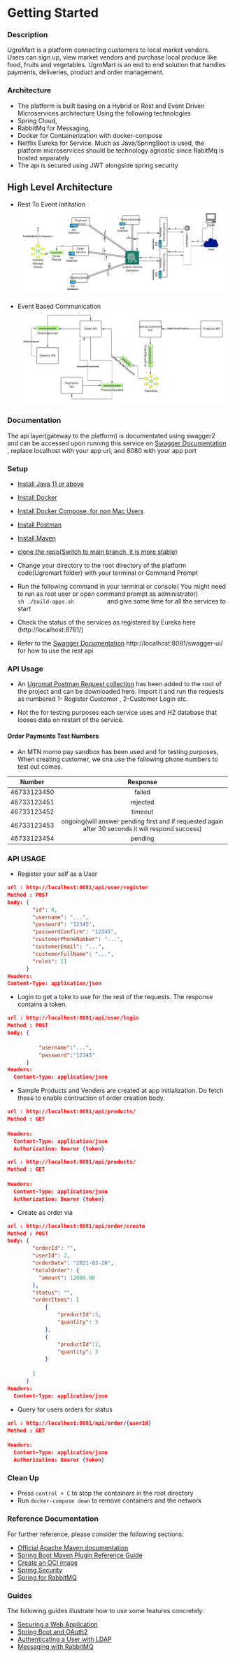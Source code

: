 # Getting Started
### Description
UgroMart is a platform connecting customers to local market vendors. Users can sign up, view market vendors and purchase local produce like food, fruits and vegetables. UgroMart is an end to end solution that handles payments, deliveries, product and order management.

### Architecture
- The platform is built basing on a Hybrid or Rest and Event Driven Microservices architecture Using the following technologies
 - Spring Cloud, 
 - RabbitMq for Messaging, 
 - Docker for Containerization with docker-compose
 - Netflix Eureka for Service.
Much as Java/SpringBoot is used, the platform microservices should be technology agnostic since RabitMq is hosted separately
- The api is secured using JWT alongside spring security
## High Level Architecture
- Rest To Event Inititation
![Rest To Event Inititation](https://github.com/KazibweStephen/UgroMart-Platform/blob/main/High%20Level%20Rest-To-Event.jpeg?raw=true)

- Event Based Communication
![Event Based Communication](https://github.com/KazibweStephen/UgroMart-Platform/blob/main/UgroMartArchitecture.jpeg?raw=true)

### Documentation
The api layer(gateway to the platform) is documentated using swagger2 and can be accessed upon running this service on
[Swagger Documentation](http://localhost:8081/swagger-ui/)  , replace localhost with your app url, and 8080 with your app port

### Setup
- [Install Java 11 or above](https://java.com/en/download/help/download_options.html) 
- [Install Docker](https://docs.docker.com/docker-for-mac/install/)
- [Install Docker Compose, for non Mac Users](https://docs.docker.com/compose/install/)
- [Install Postman](https://www.postman.com/downloads/)
- [Install Maven](https://maven.apache.org/install.html)

- [clone the repo(Switch to main branch, it is more stable)](https://github.com/KazibweStephen/UgroMart-Platform)
- Change your directory to the root directory of the platform code(Ugromart folder) with  your terminal or Command Prompt
- Run the following command in your terminal or console( You might need to run as root user or open command prompt as administrator)
    ```              sh ./build-apps.sh           ``` and give some time for all the services to start
- Check the status of the services as registered by Eureka here (http://localhost:8761/)
- Refer to the [Swagger Documentation](http://localhost:8081/swagger-ui/) http://localhost:8081/swagger-ui/  for how to use the rest api


### API Usage
- An [Ugromat Postman Request collection](https://www.getpostman.com/collections/1b162196438acbf176d0) has been added to the root of the project and can be downloaded here. 
Import it and run the requests as numbered 
1- Register Customer , 2-Customer Login etc.

- Not the for testing purposes each service uses and H2 database that looses data on restart of the service.
#### Order Payments Test Numbers
- An MTN momo pay sandbox has been used and for testing purposes, When creating customer, we cna use the following
 phone numbers to test out comes.
 
 
 |Number  |	Response |
 | :---:  | :---:
 | 46733123450 |	failed  |
 | 46733123451 |	rejected|
 | 46733123452 |	timeout |
 | 46733123453 |	ongoing(will answer pending first and if requested again after 30 seconds it will respond success)|
 | 46733123454 | pending |

### API USAGE 
- Register your self as a User 
```json
url : http://localhost:8081/api/user/register
Method : POST
body: {
        "id": 0,
        "username": "...",
        "password": "12345",
        "passwordConfirm": "12345",
        "customerPhoneNumber": "...",
        "customerEmail": "...",
        "customerFullName": "...",
        "roles": []
      }
Headers:
Content-Type: application/json
```
- Login to get a toke to use for the rest of the requests. The response contains a token.
```json
url : http://localhost:8081/api/user/login
Method : POST
body: {
      
          "username":"...",
          "password":"12345"
      }
Headers:
  Content-Type: application/json
```
- Sample Products and Venders are created at app initialization. Do fetch these to enable contruction of order creation body.
```json
url : http://localhost:8081/api/products/
Method : GET

Headers:
  Content-Type: application/json
  Authorization: Bearer {token}

```

```json
url : http://localhost:8081/api/products/
Method : GET

Headers:
  Content-Type: application/json
  Authorization: Bearer {token}

```
- Create as order via
```json
url : http://localhost:8081/api/order/create
Method : POST
body: {
        "orderId": "",
        "userId": 2,
        "orderDate": "2021-03-20",
        "totalOrder": {
          "amount": 12000.00
        },
        "status": "",
        "orderItems": [
            {
                "productId":3,
                "quantity": 3
            },
            {
                "productId":2,
                "quantity": 3
            }
         
        ]
      }
Headers:
  Content-Type: application/json
```
- Query for users orders for status
```json
url : http://localhost:8081/api/order/{userId}
Method : GET

Headers:
  Content-Type: application/json
  Authorization: Bearer {token}

```

### Clean Up
- Press ```control + C```  to stop the containers in the root directory
- Run ```docker-compose down``` to  remove containers and the network
### Reference Documentation
For further reference, please consider the following sections:

* [Official Apache Maven documentation](https://maven.apache.org/guides/index.html)
* [Spring Boot Maven Plugin Reference Guide](https://docs.spring.io/spring-boot/docs/2.5.0-M2/maven-plugin/reference/html/)
* [Create an OCI image](https://docs.spring.io/spring-boot/docs/2.5.0-M2/maven-plugin/reference/html/#build-image)
* [Spring Security](https://docs.spring.io/spring-boot/docs/2.4.3/reference/htmlsingle/#boot-features-security)
* [Spring for RabbitMQ](https://docs.spring.io/spring-boot/docs/2.4.3/reference/htmlsingle/#boot-features-amqp)

### Guides
The following guides illustrate how to use some features concretely:

* [Securing a Web Application](https://spring.io/guides/gs/securing-web/)
* [Spring Boot and OAuth2](https://spring.io/guides/tutorials/spring-boot-oauth2/)
* [Authenticating a User with LDAP](https://spring.io/guides/gs/authenticating-ldap/)
* [Messaging with RabbitMQ](https://spring.io/guides/gs/messaging-rabbitmq/)

